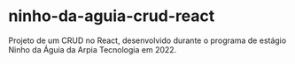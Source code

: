 # ninho-da-aguia-crud-react
Projeto de um CRUD no React, desenvolvido durante o programa de estágio Ninho da Águia da Arpia Tecnologia em 2022.
